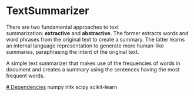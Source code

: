 # TextSummarizer
There are two fundamental approaches to text summarization: __extractive__ and __abstractive__. 
The former extracts words and word phrases from the original text to create a summary. The latter learns an internal language representation to generate more human-like summaries, paraphrasing the intent of the original text. 

A simple text summarizer that makes use of the frequencies of words in document and creates a summary using the sentences having the most frequent words.

<u># Dependencies</u>
numpy
nltk
scipy
scikit-learn

